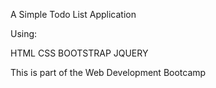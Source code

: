 A Simple Todo List Application

Using:

HTML CSS BOOTSTRAP JQUERY

This is part of the Web Development Bootcamp